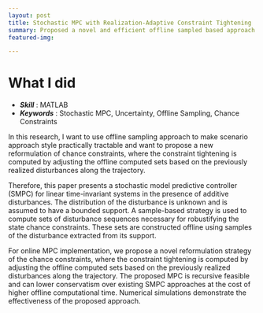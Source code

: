 ```yaml
---
layout: post
title: Stochastic MPC with Realization-Adaptive Constraint Tightening
summary: Proposed a novel and efficient offline sampled based approach to design a stochastic MPC for constrained linear systems with an additive disturbance
featured-img:

---
```


# What I did

- ***Skill*** : MATLAB
- ***Keywords*** : Stochastic MPC, Uncertainty, Offline Sampling, Chance Constraints

In this research, I want to use offline sampling approach to make scenario approach style practically tractable and want to propose a new reformulation of chance constraints, where the constraint tightening is computed by adjusting the offline computed sets based on the previously realized disturbances along the trajectory.

Therefore, this paper presents a stochastic model predictive controller (SMPC) for linear time-invariant systems in the presence of additive disturbances. The distribution of the
disturbance is unknown and is assumed to have a bounded support. A sample-based strategy is used to compute sets of disturbance sequences necessary for robustifying the state chance
constraints. These sets are constructed offline using samples of the disturbance extracted from its support. 

For online MPC implementation, we propose a novel reformulation strategy of the chance constraints, where the constraint tightening is computed by adjusting the offline computed sets based on the
previously realized disturbances along the trajectory.
The proposed MPC is recursive feasible and can lower conservatism over existing SMPC approaches at the cost of higher offline computational time. Numerical simulations demonstrate
the effectiveness of the proposed approach.
